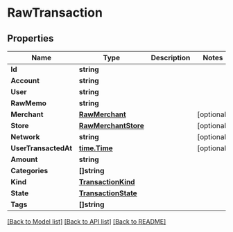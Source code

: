 # RawTransaction

## Properties

Name | Type | Description | Notes
------------ | ------------- | ------------- | -------------
**Id** | **string** |  | 
**Account** | **string** |  | 
**User** | **string** |  | 
**RawMemo** | **string** |  | 
**Merchant** | [**RawMerchant**](RawMerchant.md) |  | [optional] 
**Store** | [**RawMerchantStore**](RawMerchantStore.md) |  | [optional] 
**Network** | **string** |  | [optional] 
**UserTransactedAt** | [**time.Time**](time.Time.md) |  | [optional] 
**Amount** | **string** |  | 
**Categories** | **[]string** |  | 
**Kind** | [**TransactionKind**](TransactionKind.md) |  | 
**State** | [**TransactionState**](TransactionState.md) |  | 
**Tags** | **[]string** |  | 

[[Back to Model list]](../README.md#documentation-for-models) [[Back to API list]](../README.md#documentation-for-api-endpoints) [[Back to README]](../README.md)


